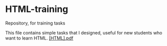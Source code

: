 # HTML-training
Repository, for training tasks

This file contains simple tasks that I designed, useful for new students who want to learn HTML.
[[HTML].pdf](https://github.com/tasnim-mohammd/HTML-training/files/12378866/HTML.pdf)
